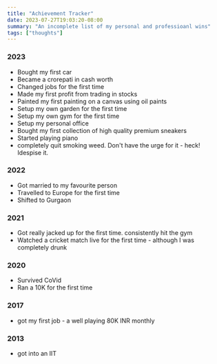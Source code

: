 ```yaml
---
title: "Achievement Tracker"
date: 2023-07-27T19:03:20-08:00
summary: "An incomplete list of my personal and professioanl wins"
tags: ["thoughts"]
---
```



### 2023

* Bought my first car
* Became a crorepati in cash worth
* Changed jobs for the first time
* Made my first profit from trading in stocks
* Painted my first painting on a canvas using oil paints
* Setup my own garden for the first time
* Setup my own gym for the first time
* Setup my personal office
* Bought my first collection of high quality premium sneakers
* Started playing piano
* completely quit smoking weed. Don't have the urge for it - heck! Idespise it.


### 2022

* Got married to my favourite person
* Travelled to Europe for the first time
* Shifted to Gurgaon


### 2021

* Got really jacked up for the first time. consistently hit the gym
* Watched a cricket match live for the first time - although I was completely drunk


### 2020

* Survived CoVid
* Ran a 10K for the first time


### 2017

* got my first job - a well playing 80K INR monthly

### 2013

* got into an IIT



